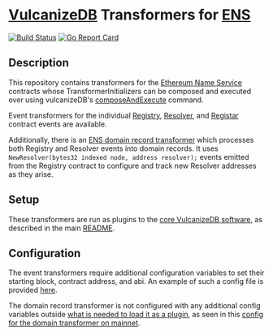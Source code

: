 # [VulcanizeDB](https://github.com/vulcanize/vulcanizedb) Transformers for [ENS](https://ens.domains)

[![Build Status](https://travis-ci.com/vulcanize/ens_transformers.svg?branch=master)](https://travis-ci.com/vulcanize/ens_transformers)
[![Go Report Card](https://goreportcard.com/badge/github.com/vulcanize/ens_transformers)](https://goreportcard.com/report/github.com/vulcanize/ens_transformers)

## Description

This repository contains transformers for the [Ethereum Name Service](https://ens.domains) contracts whose TransformerInitializers
can be composed and executed over using vulcanizeDB's [composeAndExecute](https://github.com/vulcanize/vulcanizedb/blob/master/documentation/composeAndExecute.md) command.

Event transformers for the individual [Registry](https://github.com/vulcanize/ens_transformers/tree/master/transformers/registry),
[Resolver](https://github.com/vulcanize/ens_transformers/tree/master/transformers/resolver),
and [Registar](https://github.com/vulcanize/ens_transformers/tree/master/transformers/registar) contract events are available.


Additionally, there is an [ENS domain record transformer](https://github.com/vulcanize/ens_transformers/blob/working/transformers/domain_records/DOCUMENTATION.md)
which processes both Registry and Resolver events into domain records. It uses `NewResolver(bytes32 indexed node, address resolver);` events emitted from the Registry
contract to configure and track new Resolver addresses as they arise.

## Setup

These transformers are run as plugins to the [core VulcanizeDB software](https://github.com/vulcanize/vulcanizedb),
as described in the main [README](https://github.com/vulcanize/vulcanizedb/blob/master/README.md#usage).

## Configuration

The event transformers require additional configuration variables to set their starting block, contract address, and abi. An example
of such a config file is provided [here](https://github.com/vulcanize/ens_transformers/blob/master/environments/composeAndExecuteEventTransformers.toml).

The domain record transformer is not configured with any additional config variables outside [what is needed to load it as a plugin](https://github.com/vulcanize/vulcanizedb/blob/master/documentation/composeAndExecute.md#configuration),
as seen in this [config for the domain transformer on mainnet](https://github.com/vulcanize/ens_transformers/blob/master/environments/composeAndExecuteDomainRecordsTransformer.toml).
